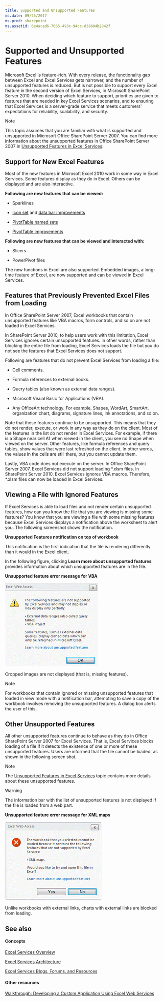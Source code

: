 ```yaml
---
title: Supported and Unsupported Features
ms.date: 09/25/2017
ms.prod: sharepoint
ms.assetid: 6e4acad6-7665-493c-94cc-d38684b2842f
---
```



# Supported and Unsupported Features


  
    
    

Microsoft Excel is feature-rich. With every release, the functionality gap between Excel and Excel Services gets narrower, and the number of unsupported features is reduced. But is not possible to support every Excel feature in the second version of Excel Services, in Microsoft SharePoint Server 2010. 
When deciding which feature to support, priorities are given to features that are needed in key Excel Services scenarios, and to ensuring that Excel Services is a server-grade service that meets customers' expectations for reliability, scalability, and security.
  
> [!NOTE]
> This topic assumes that you are familiar with what is supported and unsupported in Microsoft Office SharePoint Server 2007. You can find more information about the unsupported features in Office SharePoint Server 2007 in  [Unsupported Features in Excel Services](http://msdn.microsoft.com/en-us/library/ms496823.aspx). 
  
    
    


## Support for New Excel Features

Most of the new features in Microsoft Excel 2010 work in some way in Excel Services. Some features display as they do in Excel. Others can be displayed and are also interactive.
  
    
    
 **Following are new features that can be viewed:**
  
    
    

- Sparklines
    
  
-  [Icon set](http://blogs.msdn.com/excel/archive/2009/08/05/icon-set-improvements-in-excel-2010.aspx) and [data bar improvements](http://blogs.msdn.com/excel/archive/2009/08/07/data-bar-improvements-in-excel-2010.aspx)
    
  
-  [PivotTable named sets](http://blogs.msdn.com/excel/archive/2009/10/05/pivottable-named-sets-in-excel-2010.aspx)
    
  
-  [PivotTable improvements](http://blogs.msdn.com/excel/archive/2009/10/15/a-few-more-pivottable-improvements-in-excel-2010.aspx)
    
  
 **Following are new features that can be viewed and interacted with:**
  
    
    

- Slicers
    
  
- PowerPivot files
    
  
The new functions in Excel are also supported. Embedded images, a long-time feature of Excel, are now supported and can be viewed in Excel Services. 
  
    
    

## Features that Previously Prevented Excel Files from Loading

In Office SharePoint Server 2007, Excel workbooks that contain unsupported features like VBA macros, form controls, and so on are not loaded in Excel Services.
  
    
    
In SharePoint Server 2010, to help users work with this limitation, Excel Services ignores certain unsupported features. In other words, rather than blocking the entire file from loading, Excel Services loads the file but you do not see the features that Excel Services does not support.
  
    
    
Following are features that do not prevent Excel Services from loading a file:
  
    
    

- Cell comments.
    
  
- Formula references to external books.
    
  
- Query tables (also known as external data ranges).
    
  
- Microsoft Visual Basic for Applications (VBA).
    
  
- Any OfficeArt technology. For example, Shapes, WordArt, SmartArt, organization chart, diagrams, signature lines, ink annotations, and so on.
    
  
Note that these features continue to be unsupported. This means that they do not render, execute, or work in any way as they do on the client. Most of the features in the list do not render in Excel Services. For example, if there is a Shape near cell A1 when viewed in the client, you see no Shape when viewed on the server. Other features, like formula references and query tables, show values that were last refreshed on the client. In other words, the values in the cells are still there, but you cannot update them. 
  
    
    
Lastly, VBA code does not execute on the server. In Office SharePoint Server 2007, Excel Services did not support loading *.xlsm files. In SharePoint Server 2010, Excel Services ignores VBA macros. Therefore, *.xlsm files can now be loaded in Excel Services.
  
    
    

## Viewing a File with Ignored Features

If Excel Services is able to load files and not render certain unsupported features, how can you know the file that you are viewing is missing some features? You know that you are viewing a file with some missing features because Excel Services displays a notification above the worksheet to alert you. The following screenshot shows the notification.
  
    
    

**Unsupported Features notification on top of workbook**

  
    
    
This notification is the first indication that the file is rendering differently than it would in the Excel client.
  
    
    
In the following figure, clicking **Learn more about unsupported features** provides information about which unsupported features are in the file.
  
    
    

**Unsupported feature error message for VBA**

  
    
    

  
    
    
![Unsupported feature error message for VBA](../images/aebc97ae-c886-4d50-94ff-238049a259c7.gif)
  
    
    
Cropped images are not displayed (that is, missing features). 
  
> [!NOTE]
> For workbooks that contain ignored or missing unsupported features that loaded in view mode with a notification bar, attempting to save a copy of the workbook involves removing the unsupported features. A dialog box alerts the user of this. 
  
    
    


## Other Unsupported Features

All other unsupported features continue to behave as they do in Office SharePoint Server 2007 for Excel Services. That is, Excel Services blocks loading of a file if it detects the existence of one or more of these unsupported features. Users are informed that the file cannot be loaded, as shown in the following screen shot. 
  
> [!NOTE]
> The  [Unsupported Features in Excel Services](http://msdn.microsoft.com/en-us/library/ms496823.aspx) topic contains more details about these unsupported features.
  
> [!WARNING]
> The information bar with the list of unsupported features is not displayed if the file is loaded from a web part. 
  
    
    


**Unsupported feature error message for XML maps**

  
    
    

  
    
    
![Unsupported feature error message for XML maps](../images/7745688c-c612-4a38-b8aa-b5fdb5e4eeb8.gif)
  
    
    
Unlike workbooks with external links, charts with external links are blocked from loading. 
  
    
    

## See also


#### Concepts


  
    
    
 [Excel Services Overview](excel-services-overview.md)
  
    
    
 [Excel Services Architecture](excel-services-architecture.md)
  
    
    
 [Excel Services Blogs, Forums, and Resources](excel-services-blogs-forums-and-resources.md)
#### Other resources


  
    
    
 [Walkthrough: Developing a Custom Application Using Excel Web Services](walkthrough-developing-a-custom-application-using-excel-web-services.md)
